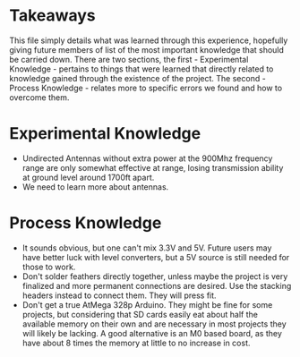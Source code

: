 # Takeaways
This file simply details what was learned through this experience, hopefully giving future members of list of the most important knowledge that should be carried down. There are two sections, the first - Experimental Knowledge - pertains to things that were learned that directly related to knowledge gained through the existence of the project. The second - Process Knowledge - relates more to specific errors we found and how to overcome them.

# Experimental Knowledge
- Undirected Antennas without extra power at the 900Mhz frequency range are only somewhat effective at range, losing transmission ability at ground level around 1700ft apart. 
- We need to learn more about antennas.

# Process Knowledge
- It sounds obvious, but one can't mix 3.3V and 5V. Future users may have better luck with level converters, but a 5V source is still needed for those to work.
- Don't solder feathers directly together, unless maybe the project is very finalized and more permanent connections are desired. Use the stacking headers instead to connect them. They will press fit.
- Don't get a true AtMega 328p Arduino. They might be fine for some projects, but considering that SD cards easily eat about half the available memory on their own and are necessary in most projects they will likely be lacking. A good alternative is an M0 based board, as they have about 8 times the memory at little to no increase in cost.
